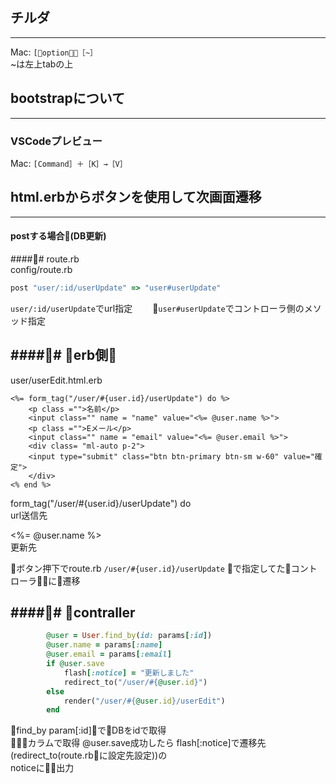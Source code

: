 ## チルダ
---
Mac: `[option］＋［~］`  
~は左上tabの上　　
　 
　 

## bootstrapについて
---
###  VSCodeプレビュー
Mac: `[Command］＋［K］→［V］`  


## html.erbからボタンを使用して次画面遷移
---

#### postする場合(DB更新)

##### route.rb  
config/route.rb  


```rb
post "user/:id/userUpdate" => "user#userUpdate"
```

`user/:id/userUpdate`でurl指定　　
`user#userUpdate`でコントローラ側のメソッド指定　　

##### erb側   
---  

user/userEdit.html.erb

```erb
<%= form_tag("/user/#{user.id}/userUpdate") do %>
    <p class ="">名前</p>
    <input class="" name = "name" value="<%= @user.name %>">
    <p class ="">Eメール</p>
    <input class="" name = "email" value="<%= @user.email %>">
    <div class= "ml-auto p-2">
    <input type="submit" class="btn btn-primary btn-sm w-60" value="確定">
    </div>
<% end %>
```

form_tag("/user/#{user.id}/userUpdate") do  
url送信先　　

<%= @user.name %>  
更新先　　

ボタン押下でroute.rb `/user/#{user.id}/userUpdate`
で指定してたコントローラに遷移

##### contraller  
---
```rb
        @user = User.find_by(id: params[:id])
        @user.name = params[:name]
        @user.email = params[:email]
        if @user.save
            flash[:notice] = "更新しました"
            redirect_to("/user/#{@user.id}")            
        else
            render("/user/#{@user.id}/userEdit")        
        end
```
find_by param[:id]でDBをidで取得  
カラムで取得
@user.save成功したら
flash[:notice]で遷移先(redirect_to(route.rbに設定先設定))の  
noticeに出力









